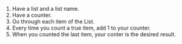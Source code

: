1. Have a list and a list name.
2. Have a counter.
3. Go through each item of the List.
4. Every time you count a true item, add 1 to your counter.
5. When you counted the last item, your conter is the desired result.

